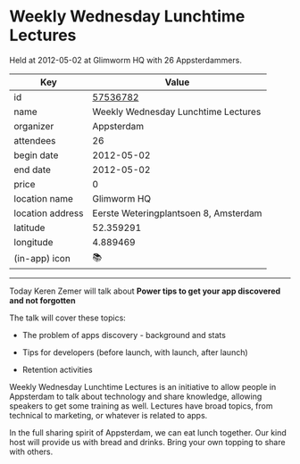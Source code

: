# Weekly Wednesday Lunchtime Lectures
Held at 2012-05-02 at Glimworm HQ with 26 Appsterdammers.
        
|Key|Value
|---|---|
|id|[57536782](https://www.meetup.com/appsterdam/events/57536782/)|
|name|Weekly Wednesday Lunchtime Lectures|
|organizer|Appsterdam|
|attendees|26|
|begin date|2012-05-02|
|end date|2012-05-02|
|price|0|
|location name|Glimworm HQ|
|location address|Eerste Weteringplantsoen 8, Amsterdam|
|latitude|52.359291|
|longitude|4.889469|
|(in-app) icon|📚|

---

Today Keren Zemer will talk about **Power tips to get your app discovered and not forgotten**

The talk will cover these topics:

- The problem of apps discovery - background and stats

- Tips for developers (before launch, with launch, after launch)

- Retention activities

Weekly Wednesday Lunchtime Lectures is an initiative to allow people in Appsterdam to talk about technology and share knowledge, allowing speakers to get some training as well. Lectures have broad topics, from technical to marketing, or whatever is related to apps.

In the full sharing spirit of Appsterdam, we can eat lunch together. Our kind host will provide us with bread and drinks. Bring your own topping to share with others.



